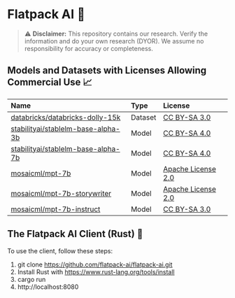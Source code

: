 # Flatpack AI 🤖

> :warning: **Disclaimer:** This repository contains our research. Verify the information and do your own research (DYOR). We assume no responsibility for accuracy or completeness.

## Models and Datasets with Licenses Allowing Commercial Use 📈
| Name                                                                                               | Type    | License                                                           |
|:---------------------------------------------------------------------------------------------------|:--------|:------------------------------------------------------------------|
| [databricks/databricks-dolly-15k](https://huggingface.co/datasets/databricks/databricks-dolly-15k) | Dataset | [CC BY-SA 3.0](https://creativecommons.org/licenses/by-sa/3.0/)   |
| [stabilityai/stablelm-base-alpha-3b](https://huggingface.co/stabilityai/stablelm-base-alpha-3b)    | Model   | [CC BY-SA 4.0](https://creativecommons.org/licenses/by-sa/4.0/)   |
| [stabilityai/stablelm-base-alpha-7b](https://huggingface.co/stabilityai/stablelm-base-alpha-7b)    | Model   | [CC BY-SA 4.0](https://creativecommons.org/licenses/by-sa/4.0/)   |
| [mosaicml/mpt-7b](https://huggingface.co/mosaicml/mpt-7b)                                          | Model   | [Apache License 2.0](https://www.apache.org/licenses/LICENSE-2.0) |
| [mosaicml/mpt-7b-storywriter](https://huggingface.co/mosaicml/mpt-7b-storywriter)                  | Model   | [Apache License 2.0](https://www.apache.org/licenses/LICENSE-2.0) |
| [mosaicml/mpt-7b-instruct](https://huggingface.co/mosaicml/mpt-7b-instruct)                        | Model   | [CC BY-SA 3.0](https://creativecommons.org/licenses/by-sa/3.0/)   |

## The Flatpack AI Client (Rust) 🦀

To use the client, follow these steps:

1. git clone https://github.com/flatpack-ai/flatpack-ai.git
2. Install Rust with https://www.rust-lang.org/tools/install
3. cargo run
4. http://localhost:8080